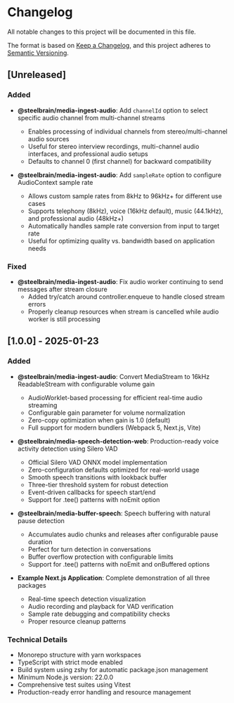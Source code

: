 # Changelog

All notable changes to this project will be documented in this file.

The format is based on [Keep a Changelog](https://keepachangelog.com/en/1.0.0/),
and this project adheres to [Semantic Versioning](https://semver.org/spec/v2.0.0.html).

## [Unreleased]

### Added

- **@steelbrain/media-ingest-audio**: Add `channelId` option to select specific audio channel from multi-channel streams
  - Enables processing of individual channels from stereo/multi-channel audio sources
  - Useful for stereo interview recordings, multi-channel audio interfaces, and professional audio setups
  - Defaults to channel 0 (first channel) for backward compatibility

- **@steelbrain/media-ingest-audio**: Add `sampleRate` option to configure AudioContext sample rate
  - Allows custom sample rates from 8kHz to 96kHz+ for different use cases
  - Supports telephony (8kHz), voice (16kHz default), music (44.1kHz), and professional audio (48kHz+)
  - Automatically handles sample rate conversion from input to target rate
  - Useful for optimizing quality vs. bandwidth based on application needs

### Fixed

- **@steelbrain/media-ingest-audio**: Fix audio worker continuing to send messages after stream closure
  - Added try/catch around controller.enqueue to handle closed stream errors
  - Properly cleanup resources when stream is cancelled while audio worker is still processing

## [1.0.0] - 2025-01-23

### Added

- **@steelbrain/media-ingest-audio**: Convert MediaStream to 16kHz ReadableStream with configurable volume gain
  - AudioWorklet-based processing for efficient real-time audio streaming
  - Configurable gain parameter for volume normalization
  - Zero-copy optimization when gain is 1.0 (default)
  - Full support for modern bundlers (Webpack 5, Next.js, Vite)

- **@steelbrain/media-speech-detection-web**: Production-ready voice activity detection using Silero VAD
  - Official Silero VAD ONNX model implementation
  - Zero-configuration defaults optimized for real-world usage
  - Smooth speech transitions with lookback buffer
  - Three-tier threshold system for robust detection
  - Event-driven callbacks for speech start/end
  - Support for .tee() patterns with noEmit option

- **@steelbrain/media-buffer-speech**: Speech buffering with natural pause detection
  - Accumulates audio chunks and releases after configurable pause duration
  - Perfect for turn detection in conversations
  - Buffer overflow protection with configurable limits
  - Support for .tee() patterns with noEmit and onBuffered options

- **Example Next.js Application**: Complete demonstration of all three packages
  - Real-time speech detection visualization
  - Audio recording and playback for VAD verification
  - Sample rate debugging and compatibility checks
  - Proper resource cleanup patterns

### Technical Details

- Monorepo structure with yarn workspaces
- TypeScript with strict mode enabled
- Build system using zshy for automatic package.json management
- Minimum Node.js version: 22.0.0
- Comprehensive test suites using Vitest
- Production-ready error handling and resource management
